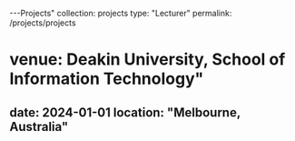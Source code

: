 ---Projects"
collection: projects
type: "Lecturer"
permalink: /projects/projects
# venue: Deakin University, School of Information Technology"
date: 2024-01-01
location: "Melbourne, Australia"
---